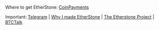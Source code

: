 Where to get EtherStone: [ CoinPayments](https://www.coinpayments.net/supported-coins-eth-tokens)

Important:
[Telegram](t.me/ethstone) | [Why I made EtherStone](https://www.digitalcpr.net/blog/2018/6/26/why-i-made-etherstone) | [The Etherstone Project](https://steemit.com/cryptocurrency/@etherstone/the-etherstone-project) | [BTCTalk](https://bitcointalk.org/index.php?topic=4706400.0)

